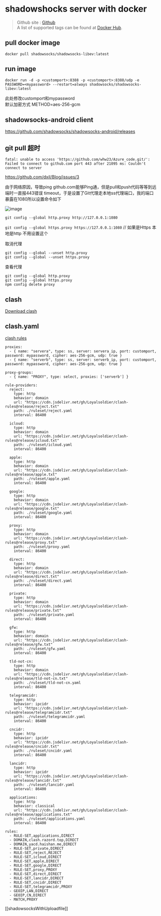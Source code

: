 # shadowshocks server with docker

> Github site : [Github](https://github.com/shadowsocks/shadowsocks-libev) \
> A list of supported tags can be found at [Docker Hub](https://hub.docker.com/r/shadowsocks/shadowsocks-libev/tags/).

## pull docker image
```
docker pull shadowsocks/shadowsocks-libev:latest
```
## run image
```
docker run -d -p <customport>:8388 -p <customport>:8388/udp -e PASSWORD=<mypassword> --restart=always shadowsocks/shadowsocks-libev:latest
```
此处修改customport和mypassword\
默认加密方式 METHOD=aes-256-gcm
## shadowsocks-android client
https://github.com/shadowsocks/shadowsocks-android/releases

## git pull 超时
```
fatal: unable to access 'https://github.com/whw23/Azure_code.git/': Failed to connect to github.com port 443 after 21095 ms: Couldn't connect to server
```
https://github.com/dxil/Blog/issues/3

由于网络原因，导致ping github.com能够Ping通，但是pull和push代码等等到远端时一直报443错误 timeout，于是设置了Git代理走本地ss代理端口，我的端口暴露在1080所以设置命令如下

![image](https://github.com/whw23/learn/assets/58520191/2a4e00d8-d044-4209-adc7-38e1281736e1)

```git config --global http.proxy http://127.0.0.1:1080```

```git config --global https.proxy https://127.0.0.1:1080``` // 如果是Https 本地是http 不用设置这个

取消代理

```
git config --global --unset http.proxy
git config --global --unset https.proxy
```

查看代理

```
git config --global http.proxy
git config --global https.proxy
npm config delete proxy
```

## clash
[Download clash](https://github.com/Fndroid/clash_for_windows_pkg/releases)
## clash.yaml
[clash rules](https://github.com/Loyalsoldier/clash-rules)
```
proxies:
  - { name: "servera", type: ss, server: servera_ip, port: customport, password: mypassword, cipher: aes-256-gcm, udp: true }
  - { name: "serverb", type: ss, server: serverb_ip, port: customport, password: mypassword, cipher: aes-256-gcm, udp: true }

proxy-groups:
  - { name: "PROXY", type: select, proxies: ['serverb'] }

rule-providers:
  reject:
    type: http
    behavior: domain
    url: "https://cdn.jsdelivr.net/gh/Loyalsoldier/clash-rules@release/reject.txt"
    path: ./ruleset/reject.yaml
    interval: 86400

  icloud:
    type: http
    behavior: domain
    url: "https://cdn.jsdelivr.net/gh/Loyalsoldier/clash-rules@release/icloud.txt"
    path: ./ruleset/icloud.yaml
    interval: 86400

  apple:
    type: http
    behavior: domain
    url: "https://cdn.jsdelivr.net/gh/Loyalsoldier/clash-rules@release/apple.txt"
    path: ./ruleset/apple.yaml
    interval: 86400

  google:
    type: http
    behavior: domain
    url: "https://cdn.jsdelivr.net/gh/Loyalsoldier/clash-rules@release/google.txt"
    path: ./ruleset/google.yaml
    interval: 86400

  proxy:
    type: http
    behavior: domain
    url: "https://cdn.jsdelivr.net/gh/Loyalsoldier/clash-rules@release/proxy.txt"
    path: ./ruleset/proxy.yaml
    interval: 86400

  direct:
    type: http
    behavior: domain
    url: "https://cdn.jsdelivr.net/gh/Loyalsoldier/clash-rules@release/direct.txt"
    path: ./ruleset/direct.yaml
    interval: 86400

  private:
    type: http
    behavior: domain
    url: "https://cdn.jsdelivr.net/gh/Loyalsoldier/clash-rules@release/private.txt"
    path: ./ruleset/private.yaml
    interval: 86400

  gfw:
    type: http
    behavior: domain
    url: "https://cdn.jsdelivr.net/gh/Loyalsoldier/clash-rules@release/gfw.txt"
    path: ./ruleset/gfw.yaml
    interval: 86400

  tld-not-cn:
    type: http
    behavior: domain
    url: "https://cdn.jsdelivr.net/gh/Loyalsoldier/clash-rules@release/tld-not-cn.txt"
    path: ./ruleset/tld-not-cn.yaml
    interval: 86400

  telegramcidr:
    type: http
    behavior: ipcidr
    url: "https://cdn.jsdelivr.net/gh/Loyalsoldier/clash-rules@release/telegramcidr.txt"
    path: ./ruleset/telegramcidr.yaml
    interval: 86400

  cncidr:
    type: http
    behavior: ipcidr
    url: "https://cdn.jsdelivr.net/gh/Loyalsoldier/clash-rules@release/cncidr.txt"
    path: ./ruleset/cncidr.yaml
    interval: 86400

  lancidr:
    type: http
    behavior: ipcidr
    url: "https://cdn.jsdelivr.net/gh/Loyalsoldier/clash-rules@release/lancidr.txt"
    path: ./ruleset/lancidr.yaml
    interval: 86400

  applications:
    type: http
    behavior: classical
    url: "https://cdn.jsdelivr.net/gh/Loyalsoldier/clash-rules@release/applications.txt"
    path: ./ruleset/applications.yaml
    interval: 86400

rules:
  - RULE-SET,applications,DIRECT
  - DOMAIN,clash.razord.top,DIRECT
  - DOMAIN,yacd.haishan.me,DIRECT
  - RULE-SET,private,DIRECT
  - RULE-SET,reject,REJECT
  - RULE-SET,icloud,DIRECT
  - RULE-SET,apple,DIRECT
  - RULE-SET,google,DIRECT
  - RULE-SET,proxy,PROXY
  - RULE-SET,direct,DIRECT
  - RULE-SET,lancidr,DIRECT
  - RULE-SET,cncidr,DIRECT
  - RULE-SET,telegramcidr,PROXY
  - GEOIP,LAN,DIRECT
  - GEOIP,CN,DIRECT
  - MATCH,PROXY
```

[[shadowsocksWithUploadfile]]